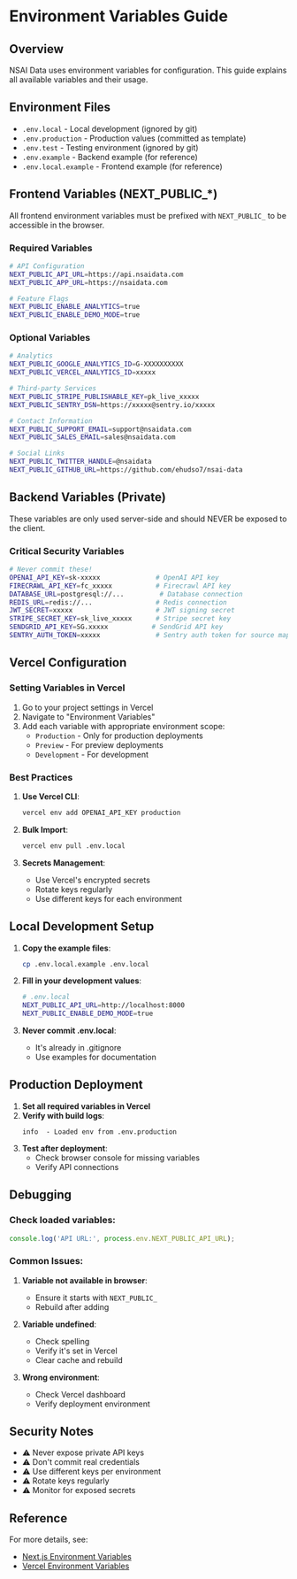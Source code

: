 # Environment Variables Guide

## Overview

NSAI Data uses environment variables for configuration. This guide explains all available variables and their usage.

## Environment Files

- `.env.local` - Local development (ignored by git)
- `.env.production` - Production values (committed as template)
- `.env.test` - Testing environment (ignored by git)
- `.env.example` - Backend example (for reference)
- `.env.local.example` - Frontend example (for reference)

## Frontend Variables (NEXT_PUBLIC_*)

All frontend environment variables must be prefixed with `NEXT_PUBLIC_` to be accessible in the browser.

### Required Variables

```bash
# API Configuration
NEXT_PUBLIC_API_URL=https://api.nsaidata.com
NEXT_PUBLIC_APP_URL=https://nsaidata.com

# Feature Flags
NEXT_PUBLIC_ENABLE_ANALYTICS=true
NEXT_PUBLIC_ENABLE_DEMO_MODE=true
```

### Optional Variables

```bash
# Analytics
NEXT_PUBLIC_GOOGLE_ANALYTICS_ID=G-XXXXXXXXXX
NEXT_PUBLIC_VERCEL_ANALYTICS_ID=xxxxx

# Third-party Services
NEXT_PUBLIC_STRIPE_PUBLISHABLE_KEY=pk_live_xxxxx
NEXT_PUBLIC_SENTRY_DSN=https://xxxxx@sentry.io/xxxxx

# Contact Information
NEXT_PUBLIC_SUPPORT_EMAIL=support@nsaidata.com
NEXT_PUBLIC_SALES_EMAIL=sales@nsaidata.com

# Social Links
NEXT_PUBLIC_TWITTER_HANDLE=@nsaidata
NEXT_PUBLIC_GITHUB_URL=https://github.com/ehudso7/nsai-data
```

## Backend Variables (Private)

These variables are only used server-side and should NEVER be exposed to the client.

### Critical Security Variables

```bash
# Never commit these!
OPENAI_API_KEY=sk-xxxxx              # OpenAI API key
FIRECRAWL_API_KEY=fc_xxxxx           # Firecrawl API key
DATABASE_URL=postgresql://...         # Database connection
REDIS_URL=redis://...                # Redis connection
JWT_SECRET=xxxxx                     # JWT signing secret
STRIPE_SECRET_KEY=sk_live_xxxxx      # Stripe secret key
SENDGRID_API_KEY=SG.xxxxx           # SendGrid API key
SENTRY_AUTH_TOKEN=xxxxx              # Sentry auth token for source maps
```

## Vercel Configuration

### Setting Variables in Vercel

1. Go to your project settings in Vercel
2. Navigate to "Environment Variables"
3. Add each variable with appropriate environment scope:
   - `Production` - Only for production deployments
   - `Preview` - For preview deployments
   - `Development` - For development

### Best Practices

1. **Use Vercel CLI**:
   ```bash
   vercel env add OPENAI_API_KEY production
   ```

2. **Bulk Import**:
   ```bash
   vercel env pull .env.local
   ```

3. **Secrets Management**:
   - Use Vercel's encrypted secrets
   - Rotate keys regularly
   - Use different keys for each environment

## Local Development Setup

1. **Copy the example files**:
   ```bash
   cp .env.local.example .env.local
   ```

2. **Fill in your development values**:
   ```bash
   # .env.local
   NEXT_PUBLIC_API_URL=http://localhost:8000
   NEXT_PUBLIC_ENABLE_DEMO_MODE=true
   ```

3. **Never commit .env.local**:
   - It's already in .gitignore
   - Use examples for documentation

## Production Deployment

1. **Set all required variables in Vercel**
2. **Verify with build logs**:
   ```
   info  - Loaded env from .env.production
   ```
3. **Test after deployment**:
   - Check browser console for missing variables
   - Verify API connections

## Debugging

### Check loaded variables:
```javascript
console.log('API URL:', process.env.NEXT_PUBLIC_API_URL);
```

### Common Issues:

1. **Variable not available in browser**:
   - Ensure it starts with `NEXT_PUBLIC_`
   - Rebuild after adding

2. **Variable undefined**:
   - Check spelling
   - Verify it's set in Vercel
   - Clear cache and rebuild

3. **Wrong environment**:
   - Check Vercel dashboard
   - Verify deployment environment

## Security Notes

- ⚠️ Never expose private API keys
- ⚠️ Don't commit real credentials
- ⚠️ Use different keys per environment
- ⚠️ Rotate keys regularly
- ⚠️ Monitor for exposed secrets

## Reference

For more details, see:
- [Next.js Environment Variables](https://nextjs.org/docs/basic-features/environment-variables)
- [Vercel Environment Variables](https://vercel.com/docs/environment-variables)